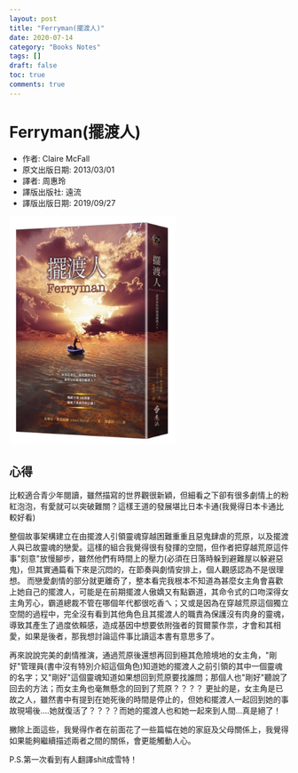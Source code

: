 ```yaml
---
layout: post
title: "Ferryman(擺渡人)"
date: 2020-07-14
category: "Books Notes"
tags: []
draft: false
toc: true
comments: true
---
```


# Ferryman(擺渡人)
* 作者: Claire McFall
* 原文出版日期: 2013/03/01
* 譯者: 周惠玲
* 譯版出版社: 遠流
* 譯版出版日期: 2019/09/27

<img src="/assets/posts/擺渡人.jpg" alt="" width="300"/>
<!-- more -->

## 心得
比較適合青少年閱讀，雖然描寫的世界觀很新穎，但細看之下卻有很多劇情上的粉紅泡泡，有愛就可以突破難關？這樣王道的發展堪比日本卡通(我覺得日本卡通比較好看)

整個故事架構建立在由擺渡人引領靈魂穿越困難重重且惡鬼肆虐的荒原，以及擺渡人與已故靈魂的戀愛。這樣的組合我覺得很有發揮的空間，但作者把穿越荒原這件事"刻意"放慢腳步，雖然他們有時間上的壓力(必須在日落時躲到避難屋以躲避惡鬼)，但其實通篇看下來是沉悶的，在節奏與劇情安排上，個人觀感認為不是很理想。
而戀愛劇情的部分就更離奇了，整本看完我根本不知道為甚麼女主角會喜歡上她自己的擺渡人，可能是在前期擺渡人傲嬌又有點霸道，其命令式的口吻深得女主角芳心，霸道總裁不管在哪個年代都很吃香ㄟ；又或是因為在穿越荒原這個獨立空間的過程中，完全沒有看到其他角色且其擺渡人的職責為保護沒有肉身的靈魂，導致其產生了過度依賴感，造成基因中想要依附強者的賀爾蒙作祟，才會和其相愛，如果是後者，那我想討論這件事比讀這本書有意思多了。

再來說說完美的劇情推演，通過荒原後還想再回到極其危險境地的女主角，"剛好"管理員(書中沒有特別介紹這個角色)知道她的擺渡人之前引領的其中一個靈魂的名字；又"剛好"這個靈魂知道如果想回到荒原要找誰問；那個人也"剛好"聽說了回去的方法；而女主角也毫無懸念的回到了荒原？？？？
更扯的是，女主角是已故之人，雖然書中有提到在她死後的時間是停止的，但她和擺渡人一起回到她的事故現場後....她就復活了？？？？而她的擺渡人也和她一起來到人間...真是絕了！

撇除上面這些，我覺得作者在前面花了一些篇幅在她的家庭及父母關係上，我覺得如果能夠繼續描述兩者之間的關係，會更能觸動人心。

P.S.第一次看到有人翻譯shit成雪特！